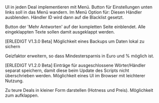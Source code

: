 UI in jeden Deal implementieren mit Menü. Button für Einstellungen unten links soll in das Menü wandern. Im Menü Option für: Diesen Händler ausblenden. Händler ID wird dann auf die Blacklist gesetzt.

Button der 'Mehr Antworten' auf der kompletten Seite einblendet. Alle eingeklappten Texte sollen damit ausgeklappt werden.

[ERLEDIGT V1.3.0 Beta]
Möglichkeit eines Backups um Daten lokal zu sichern

Geizfaktor erweitern, so dass Mindestersparnis in Euro und % möglich ist. 

[ERLEDIGT V1.2.0 Beta] 
Einträge für ausgeschlossene Wörter/Händler separat speichern, damit diese beim Update des Scripts nicht überschrieben werden. Möglichkeit eines UI im Browser mit leichterer Nutzung.

Zu teure Deals in kleiner Form darstellen (Hotness und Preis). Möglichkeit zum aufklappen.
